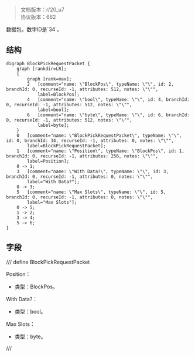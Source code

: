 # <!-- md:samp BlockPickRequestPacket -->

> 文档版本：r/20_u7<br/>协议版本：662

<!-- md:samp BlockPickRequestPacket -->数据包，数字ID是`34`。

## 结构

```viz
digraph BlockPickRequestPacket {
	graph [rankdir=LR];
	{
		graph [rank=max];
		2	[comment="name: \"BlockPos\", typeName: \"\", id: 2, branchId: 0, recurseId: -1, attributes: 512, notes: \"\"",
			label=BlockPos];
		4	[comment="name: \"bool\", typeName: \"\", id: 4, branchId: 0, recurseId: -1, attributes: 512, notes: \"\"",
			label=bool];
		6	[comment="name: \"byte\", typeName: \"\", id: 6, branchId: 0, recurseId: -1, attributes: 512, notes: \"\"",
			label=byte];
	}
	0	[comment="name: \"BlockPickRequestPacket\", typeName: \"\", id: 0, branchId: 34, recurseId: -1, attributes: 0, notes: \"\"",
		label=BlockPickRequestPacket];
	1	[comment="name: \"Position\", typeName: \"BlockPos\", id: 1, branchId: 0, recurseId: -1, attributes: 256, notes: \"\"",
		label=Position];
	0 -> 1;
	3	[comment="name: \"With Data?\", typeName: \"\", id: 3, branchId: 0, recurseId: -1, attributes: 0, notes: \"\"",
		label="With Data?"];
	0 -> 3;
	5	[comment="name: \"Max Slots\", typeName: \"\", id: 5, branchId: 0, recurseId: -1, attributes: 0, notes: \"\"",
		label="Max Slots"];
	0 -> 5;
	1 -> 2;
	3 -> 4;
	5 -> 6;
}

```

## 字段

/// define
BlockPickRequestPacket

Position：[<!-- md:samp BlockPos -->](../types/blockpos.md)

- 类型：BlockPos。

With Data?：<!-- md:samp bool -->

- 类型：bool。

Max Slots：<!-- md:samp byte -->

- 类型：byte。


///
